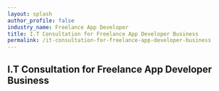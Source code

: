 ```yaml
---
layout: splash 
author_profile: false 
industry_name: Freelance App Developer
title: I.T Consultation for Freelance App Developer Business
permalink: /it-consultation-for-freelance-app-developer-business
---
```


## I.T Consultation for Freelance App Developer Business